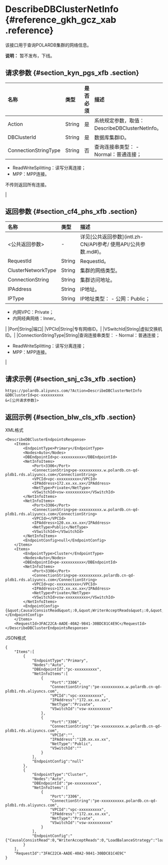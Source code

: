 # DescribeDBClusterNetInfo {#reference_gkh_gcz_xab .reference}

该接口用于查询POLARDB集群的网络信息。

**说明：** 暂不发布，下线。

## 请求参数 {#section_kyn_pgs_xfb .section}

|名称|类型|是否必须|描述|
|:-|:-|:---|:-|
|Action|String|是|系统规定参数，取值：DescribeDBClusterNetInfo。|
|DBClusterId|String|是|数据库集群ID。|
|ConnectionStringType|String|否|查询连接串类型： -   Normal：普通连接；
-   ReadWriteSplitting：读写分离连接；
-   MPP：MPP连接。

 不传则返回所有连接。

 |

## 返回参数 {#section_cf4_phs_xfb .section}

|名称|类型|描述|
|:-|:-|:-|
|<公共返回参数\>|-|详见[公共返回参数](intl.zh-CN/API参考/ 使用API/公共参数.md#)。|
|RequestId|String|RequestId。|
|ClusterNetworkType|String|集群的网络类型。|
|ConnectionString|String|集群访问地址。|
|IPAddress|String|IP地址。|
|IPType|String|IP地址类型： -   公网：Public；
-   内网VPC：Private；
-   内网经典网络：Inner。

 |
|Port|String|端口|
|VPCId|String|专有网络ID。|
|VSwitchId|String|虚拟交换机ID。|
|ConnectionStringType|String|查询连接串类型： -   Normal：普通连接；
-   ReadWriteSplitting：读写分离连接；
-   MPP：MPP连接。

 |

## 请求示例 {#section_snj_c3s_xfb .section}

```
https://polardb.aliyuncs.com/?Action=DescribeDBClusterNetInfo
&DBClusterId=pc-xxxxxxxxxx
&<[公共请求参数]>
```

## 返回示例 {#section_blw_cls_xfb .section}

XML格式

```
<DescribeDBClusterEndpointsResponse>  
	<Items>
		<EndpointType>Primary</EndpointType>
		<Nodes>Auto</Nodes>
		<DBEndpointId>pc-xxxxxxxxxx</DBEndpointId>
		<NetInfoItems>
			<Port>3306</Port>
			<ConnectionString>pe-xxxxxxxxxx.w.polardb.cn-qd-pldb1.rds.aliyuncs.com</ConnectionString>
			<VPCId>vpc-xxxxxxxxxx</VPCId>
			<IPAddress>172.xx.xx.xx</IPAddress>
			<NetType>Private</NetType>
			<VSwitchId>vsw-xxxxxxxxxx</VSwitchId>
		</NetInfoItems>
		<NetInfoItems>
			<Port>3306</Port>
			<ConnectionString>pe-xxxxxxxxxx.w.polardb.cn-qd-pldb1.rds.aliyuncs.com</ConnectionString>
			<VPCId></VPCId>
			<IPAddress>120.xx.xx.xx</IPAddress>
			<NetType>Public</NetType>
			<VSwitchId></VSwitchId>
		</NetInfoItems>
		<EndpointConfig>null</EndpointConfig>
	</Items>
	<Items>
		<EndpointType>Cluster</EndpointType>
		<Nodes>Auto</Nodes>
		<DBEndpointId>pe-xxxxxxxxxx</DBEndpointId>
		<NetInfoItems>
			<Port>3306</Port>
			<ConnectionString>pe-xxxxxxxxxx.polardb.cn-qd-pldb1.rds.aliyuncs.com</ConnectionString>
			<VPCId>vpc-xxxxxxxxxx</VPCId>
			<IPAddress>172.xx.xx.xx</IPAddress>
			<NetType>Private</NetType>
			<VSwitchId>vsw-xxxxxxxxxx</VSwitchId>
		</NetInfoItems>
		<EndpointConfig>{&quot;CausalConsistRead&quot;:0,&quot;WriterAcceptReads&quot;:0,&quot;LoadBalanceStrategy&quot;:&quot;load&quot;}</EndpointConfig>
	</Items>
	<RequestId>3FAC22CA-AADE-40A2-9841-30BDC81C4E9C</RequestId>
</DescribeDBClusterEndpointsResponse>
```

JSON格式

```
{
    "Items":[
        {
            "EndpointType":"Primary",
            "Nodes":"Auto",
            "DBEndpointId":"pc-xxxxxxxxxx",
            "NetInfoItems":[
                {
                    "Port":"3306",
                    "ConnectionString":"pe-xxxxxxxxxx.w.polardb.cn-qd-pldb1.rds.aliyuncs.com",
                    "VPCId":"vpc-xxxxxxxxxx",
                    "IPAddress":"172.xx.xx.xx",
                    "NetType":"Private",
                    "VSwitchId":"vsw-xxxxxxxxxx"
                },
                {
                    "Port":"3306",
                    "ConnectionString":"pe-xxxxxxxxxx.w.polardb.cn-qd-pldb1.rds.aliyuncs.com",
                    "VPCId":"",
                    "IPAddress":"120.xx.xx.xx",
                    "NetType":"Public",
                    "VSwitchId":""
                }
            ],
            "EndpointConfig":"null"
        },
        {
            "EndpointType":"Cluster",
            "Nodes":"Auto",
            "DBEndpointId":"pe-xxxxxxxxxx",
            "NetInfoItems":[
                {
                    "Port":"3306",
                    "ConnectionString":"pe-xxxxxxxxxx.polardb.cn-qd-pldb1.rds.aliyuncs.com",
                    "VPCId":"vpc-xxxxxxxxxx",
                    "IPAddress":"172.xx.xx.xx",
                    "NetType":"Private",
                    "VSwitchId":"vsw-xxxxxxxxxx"
                }
            ],
            "EndpointConfig":"{"CausalConsistRead":0,"WriterAcceptReads":0,"LoadBalanceStrategy":"load"}"
        }
    ],
    "RequestId":"3FAC22CA-AADE-40A2-9841-30BDC81C4E9C"
}
```

